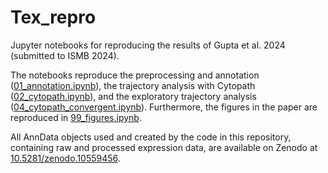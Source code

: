 # Tex_repro
Jupyter notebooks for reproducing the results of Gupta et al. 2024 (submitted to ISMB 2024).

The notebooks reproduce the preprocessing and annotation ([01_annotation.ipynb](notebooks/01_annotation.ipynb)), the trajectory analysis with Cytopath ([02_cytopath.ipynb](notebooks/02_cytopath.ipynb)), and the exploratory trajectory analysis ([04_cytopath_convergent.ipynb](notebooks/04_cytopath_convergent.ipynb)).
Furthermore, the figures in the paper are reproduced in [99_figures.ipynb](notebooks/99_figures.ipynb).

All AnnData objects used and created by the code in this repository, containing raw and processed expression data, are available on Zenodo at [10.5281/zenodo.10559456](https://doi.org/10.5281/zenodo.10559456).
